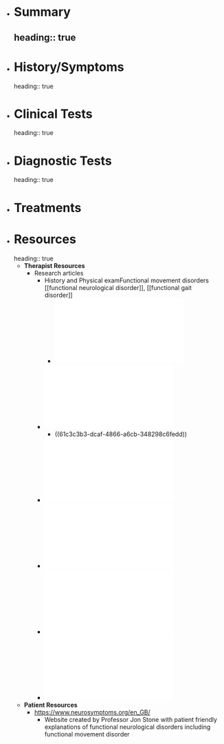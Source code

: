 - # Summary
  heading:: true
	-
- # History/Symptoms
  heading:: true
- # Clinical Tests
  heading:: true
- # Diagnostic Tests
  heading:: true
- # Treatments
- # Resources
  heading:: true
	- **Therapist Resources**
		- Research articles
			- History and Physical examFunctional movement disorders [[functional neurological disorder]], [[functional gait disorder]]
				- ![FMD_Clinical Presentations_Hallett_2016.pdf](../assets/FMD_Clinical_Presentations_Hallett.2016-2017_1639700145345_0.pdf)
			- ![FND_Opinion Paper_Kompoliti_2017.pdf](../assets/FND_Opinion_Paper_Kompoliti.2017_1639700154921_0.pdf)
				- ((61c3c3b3-dcaf-4866-a6cb-348298c6fedd))
			- ![HowDoIExplainaFMD_StoneHoeritzauer_2019.pdf](../assets/HowDoIExplainaFMD_StoneHoeritzauer.2019_(1)_1639700160570_0.pdf)
			- ![Outpatient PT for FMD_Maggio_2019.pdf](../assets/Outpatient_PT_for_FMD_Maggio_et_al.2019_(1)_1639700166767_0.pdf)
			- ![Clinical Characteristics FMD_Yoshida.2020.pdf](../assets/Clinical_Characteristics_FMD_Yoshida.2020_1639700176966_0.pdf)
			- ![Managment of FND_Gilmour_2020pdf](../assets/Managment_of_FND_Gilmour_et_al.2020_1639700184979_0.pdf)
	- **Patient Resources**
		- https://www.neurosymptoms.org/en_GB/
			- Website created by Professor Jon Stone with patient friendly explanations of functional neurological disorders including functional movement disorder